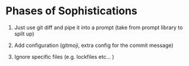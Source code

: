 # Phases of Sophistications

1. Just use git diff and pipe it into a prompt (take from prompt library to split up)

2. Add configuration (gitmoji, extra config for the commit message)
3. Ignore specific files (e.g. lockfiles etc... )

